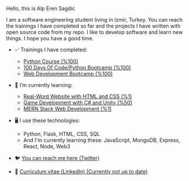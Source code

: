 Hello, this is Alp Eren Sagdic

I am a software engineering student living in Izmir, Turkey. You can reach the trainings I have completed so far
and the projects I have written with open source code from my repo. I like to develop software and learn new things. 
I hope you have a good time.


- ✅ Trainings I have completed:
  + <a href="https://www.udemy.com/course/sifirdan-ileri-seviyeye-python/">Python Course (%100)</a>
  + <a href="https://www.udemy.com/course/100-days-of-code/">100 Days Of Code/Python Bootcamp (%100)</a>
  + <a href="https://www.udemy.com/course/the-complete-web-development-bootcamp/">Web Development Bootcamp (%100)</a>

- 🌱 I’m currently learning:
  + <a href="https://www.udemy.com/course/design-and-develop-a-killer-website-with-html5-and-css3/">Real-Word Website with HTML and CSS (%1)</a>
  + <a href="https://www.udemy.com/course/unitycourse/">Game Development with C# and Unity (%50)</a>
  + <a href="https://www.udemy.com/course/react-nodejs-express-mongodb-the-mern-fullstack-guide/">MERN Stack Web Development (%1)</a>
  
- 🖥️ I use these technologies:
  + Python, Flask, HTML, CSS, SQL
  + And I'm currently learning these: JavaScript, MongoDB, Express, React, Node, Web3
    
- 🐦 <a href="https://twitter.com/AlpSgdc">You can reach me here (Twitter)</a>
- 📝 <a href="https://www.linkedin.com/in/alp-eren-sağdıç-874987276/">Curriculum vitae (LinkedIn) (Currently not up to date)</a>

